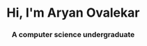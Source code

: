 <h1 align="center">Hi, I'm Aryan Ovalekar</h1>
<h3 align="center">A computer science undergraduate</h3>

